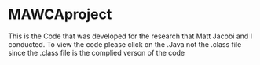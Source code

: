 # MAWCAproject
This is the Code that was developed for the research that Matt Jacobi and I conducted.
To view the code please click on the .Java not the .class file since the .class file is the complied verson of the code 
